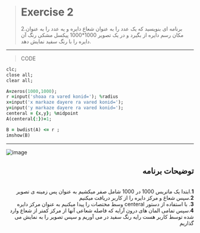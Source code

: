 > # Exercise 2
> 2.برنامه ای بنویسید که یک عدد را به عنوان شعاع دایره و یه عدد را به عنوان مکان رسم دایره از بگیرد و در یک تصویر 1000*1000 پیکسل مشکی رنگ آن دایره را با رنگ سفید نمایش دهد.
***
>CODE

```ruby
clc;
close all;
clear all;

A=zeros(1000,1000);
r =input('shoaa ra vared konid='); %radius
x=input('x markaze dayere ra vared konid=');
y=input('y markaze dayere ra vared konid=');
centeral = {x,y}; %midpoint
A(centeral{:})=1;

B = bwdist(A) <= r ;
imshow(B)
```
***
![image](https://user-images.githubusercontent.com/48456571/113269772-0a714800-92ee-11eb-8d1d-34d49831e35b.png)
<div dir="rtl">
<h2>توضیحات برنامه</h2> <br />
 <b>1</b>.ابتدا یک ماتریس 1000 در 1000 شامل صفر میکشیم به عنوان پس زمینه ی تصویر<br />
<b>2</b>.سپس شعاغ و مرکز دایره را از کاربر دریافت میکنیم<br />
<b>3</b>. با استفاده از دستور centeral وسط مختصات را پیدا میکنیم به عنوان مرکز دایره<br />
<b>4</b>.سپس تمامی المان های درون آرایه که فاصله شعاعی آنها از مرکز کمتر از شعاع وارد 
    شده توسط کاربر هست رایه رنگ سفید در می آوریم و سپس تصویر را به نمایش می گذاریم
</div>
